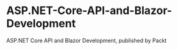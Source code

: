 


# ASP.NET-Core-API-and-Blazor-Development
ASP.NET Core API and Blazor Development, published by Packt

